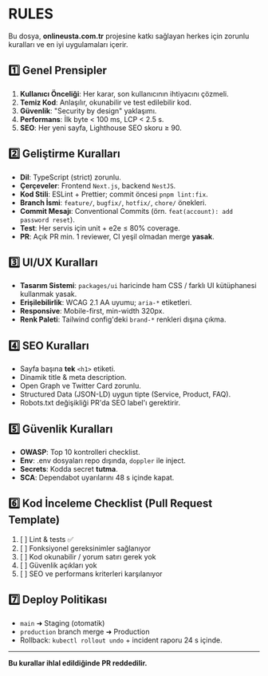 # RULES

Bu dosya, **onlineusta.com.tr** projesine katkı sağlayan herkes için zorunlu kuralları ve en iyi uygulamaları içerir.

## 1️⃣ Genel Prensipler
1. **Kullanıcı Önceliği**: Her karar, son kullanıcının ihtiyacını çözmeli.
2. **Temiz Kod**: Anlaşılır, okunabilir ve test edilebilir kod.
3. **Güvenlik**: "Security by design" yaklaşımı.
4. **Performans**: İlk byte < 100 ms, LCP < 2.5 s.
5. **SEO**: Her yeni sayfa, Lighthouse SEO skoru ≥ 90.

## 2️⃣ Geliştirme Kuralları
- **Dil**: TypeScript (strict) zorunlu.
- **Çerçeveler**: Frontend `Next.js`, backend `NestJS`.
- **Kod Stili**: ESLint + Prettier; commit öncesi `pnpm lint:fix`.
- **Branch İsmi**: `feature/`, `bugfix/`, `hotfix/`, `chore/` önekleri.
- **Commit Mesajı**: Conventional Commits (örn. `feat(account): add password reset`).
- **Test**: Her servis için unit + e2e ≤ 80% coverage.
- **PR**: Açık PR min. 1 reviewer, CI yeşil olmadan merge **yasak**.

## 3️⃣ UI/UX Kuralları
- **Tasarım Sistemi**: `packages/ui` haricinde ham CSS / farklı UI kütüphanesi kullanmak yasak.
- **Erişilebilirlik**: WCAG 2.1 AA uyumu; `aria-*` etiketleri.
- **Responsive**: Mobile-first, min-width 320px.
- **Renk Paleti**: Tailwind config'deki `brand-*` renkleri dışına çıkma.

## 4️⃣ SEO Kuralları
- Sayfa başına **tek** `<h1>` etiketi.
- Dinamik title & meta description.
- Open Graph ve Twitter Card zorunlu.
- Structured Data (JSON-LD) uygun tipte (Service, Product, FAQ).
- Robots.txt değişikliği PR'da SEO label'ı gerektirir.

## 5️⃣ Güvenlik Kuralları
- **OWASP**: Top 10 kontrolleri checklist.
- **Env**: .env dosyaları repo dışında, `doppler` ile inject.
- **Secrets**: Kodda secret **tutma**.
- **SCA**: Dependabot uyarılarını 48 s içinde kapat.

## 6️⃣ Kod İnceleme Checklist (Pull Request Template)
1. [ ] Lint & tests ✅
2. [ ] Fonksiyonel gereksinimler sağlanıyor
3. [ ] Kod okunabilir / yorum satırı gerek yok
4. [ ] Güvenlik açıkları yok
5. [ ] SEO ve performans kriterleri karşılanıyor

## 7️⃣ Deploy Politikası
- `main` ➜ Staging (otomatik)
- `production` branch merge ➜ Production
- Rollback: `kubectl rollout undo` + incident raporu 24 s içinde.

---
**Bu kurallar ihlal edildiğinde PR reddedilir.** 